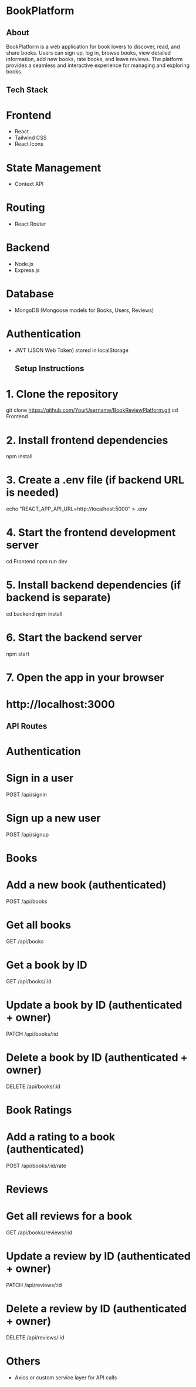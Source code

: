 # BookPlatform

## About
BookPlatform is a web application for book lovers to discover, read, and share books.
Users can sign up, log in, browse books, view detailed information, add new books, rate books, and leave reviews.
The platform provides a seamless and interactive experience for managing and exploring books.

## Tech Stack
# Frontend
- React
- Tailwind CSS
- React Icons

# State Management
- Context API

# Routing
- React Router

# Backend
- Node.js
- Express.js

# Database
- MongoDB (Mongoose models for Books, Users, Reviews)

# Authentication
- JWT (JSON Web Token) stored in localStorage

  ## Setup Instructions

# 1. Clone the repository
git clone https://github.com/YourUsername/BookReviewPlatform.git
cd Frontend

# 2. Install frontend dependencies
npm install

# 3. Create a .env file (if backend URL is needed)
echo "REACT_APP_API_URL=http://localhost:5000" > .env

# 4. Start the frontend development server
cd Frontend
npm run dev

# 5. Install backend dependencies (if backend is separate)
cd backend
npm install

# 6. Start the backend server
npm start

# 7. Open the app in your browser
# http://localhost:3000

## API Routes

# Authentication
# Sign in a user
POST /api/signin

# Sign up a new user
POST /api/signup

# Books
# Add a new book (authenticated)
POST /api/books

# Get all books
GET /api/books

# Get a book by ID
GET /api/books/:id

# Update a book by ID (authenticated + owner)
PATCH /api/books/:id

# Delete a book by ID (authenticated + owner)
DELETE /api/books/:id

# Book Ratings
# Add a rating to a book (authenticated)
POST /api/books/:id/rate

# Reviews
# Get all reviews for a book
GET /api/books/reviews/:id

# Update a review by ID (authenticated + owner)
PATCH /api/reviews/:id

# Delete a review by ID (authenticated + owner)
DELETE /api/reviews/:id

# Others
- Axios or custom service layer for API calls
